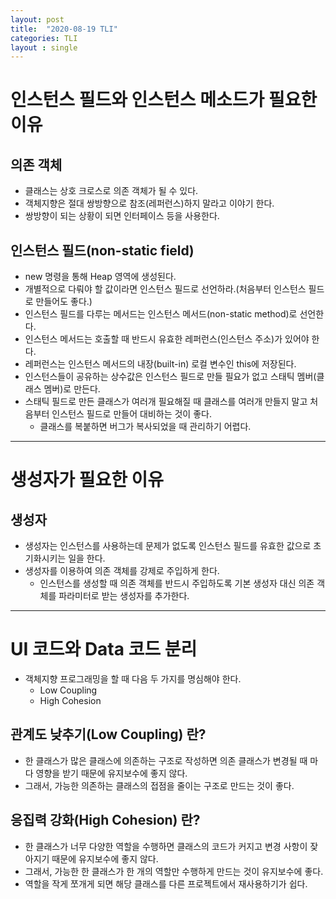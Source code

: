 ```yaml
---
layout: post
title:  "2020-08-19 TLI"
categories: TLI
layout : single
---
```


# 인스턴스 필드와 인스턴스 메소드가 필요한 이유

## 의존 객체
- 클래스는 상호 크로스로 의존 객체가 될 수 있다.
- 객체지향은 절대 쌍방향으로 참조(레퍼런스)하지 말라고 이야기 한다.
- 쌍방향이 되는 상황이 되면 인터페이스 등을 사용한다.

## 인스턴스 필드(non-static field)
- new 명령을 통해 Heap 영역에 생성된다.
- 개별적으로 다뤄야 할 값이라면 인스턴스 필드로 선언하라.(처음부터 인스턴스 필드로 만들어도 좋다.)
- 인스턴스 필드를 다루는 메서드는 인스턴스 메서드(non-static method)로 선언한다.
- 인스턴스 메서드는 호출할 때 반드시 유효한 레퍼런스(인스턴스 주소)가 있어야 한다.
- 레퍼런스는 인스턴스 메서드의 내장(built-in) 로컬 변수인 this에 저장된다.
- 인스턴스들이 공유하는 상수값은 인스턴스 필드로 만들 필요가 없고 스태틱 멤버(클래스 멤버)로 만든다.
- 스태틱 필드로 만든 클래스가 여러개 필요해질 때 클래스를 여러개 만들지 말고 처음부터 인스턴스 필드로 만들어 대비하는 것이 좋다.
    - 클래스를 복붙하면 버그가 복사되었을 때 관리하기 어렵다.

----------
    
# 생성자가 필요한 이유

## 생성자
- 생성자는 인스턴스를 사용하는데 문제가 없도록 인스턴스 필드를 유효한 값으로 초기화시키는 일을 한다.
- 생성자를 이용하여 의존 객체를 강제로 주입하게 한다.
    - 인스턴스를 생성할 때 의존 객체를 반드시 주입하도록 기본 생성자 대신 의존 객체를 파라미터로 받는 생성자를 추가한다.

----------

# UI 코드와 Data 코드 분리

- 객체지향 프로그래밍을 할 때 다음 두 가지를 명심해야 한다.
    - Low Coupling
    - High Cohesion

## **관계도 낮추기(Low Coupling)** 란?
- 한 클래스가 많은 클래스에 의존하는 구조로 작성하면 의존 클래스가 변경될 때 마다 영향을 받기 때문에 유지보수에 좋지 않다.
- 그래서, 가능한 의존하는 클래스의 접점을 줄이는 구조로 만드는 것이 좋다.

## **응집력 강화(High Cohesion)** 란? 
- 한 클래스가 너무 다양한 역할을 수행하면 클래스의 코드가 커지고 변경 사항이 잦아지기 때문에 유지보수에 좋지 않다.
- 그래서, 가능한 한 클래스가 한 개의 역할만 수행하게 만드는 것이 유지보수에 좋다.
- 역할을 작게 쪼개게 되면 해당 클래스를 다른 프로젝트에서 재사용하기가 쉽다.


